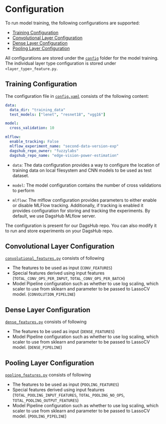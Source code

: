 # Configuration

To run model training, the following configurations are supported:

- [Training Configuration](#training-configuration)
- [Convolutional Layer Configuration](#convolutional-layer-configuration)
- [Dense Layer Configuration](#dense-layer-configuration)
- [Pooling Layer Configuration](#pooling-layer-configuration)

All configurations are stored under the [`config`](../model_training/config/) folder for the model training. The individual layer type configuration is stored under `<layer_type>_feature.py`.

## Training Configuration

The configuration file in [`config.yaml`](../model_training/config/config.yaml) consists of the following content:

```yaml
data:
  data_dir: "training_data"
  test_models: ["lenet", "resnet18", "vgg16"]

model:
  cross_validation: 10

mlflow:
  enable_tracking: False
  mlflow_experiment_name: "second-data-version-exp"
  dagshub_repo_owner: "fuzzylabs"
  dagshub_repo_name: "edge-vision-power-estimation"

```

- `data`: The data configuration provides a way to configure the location of training data on local filesystem and CNN models to be used as test dataset.

- `model`: The model configuration contains the number of cross validations to perform

- `mlflow`: The mlflow configuration provides parameters to either enable or disable MLFlow tracking. Additionally, if tracking is enabled it provides configuration for storing and tracking the experiments. By default, we use DagsHub MLflow server.

The configuration is present for our DagsHub repo. You can also modify it to run and store experiments on your DagsHub repo.

## Convolutional Layer Configuration

[`convolutional_features.py`](../model_training/config/convolutional_features.py) consists of following

- The features to be used as input (`CONV_FEATURES`)
- Special features derived using input features (`TOTAL_CONV_OPS_PER_INPUT`, `TOTAL_CONV_OPS_PER_BATCH`)
- Model Pipeline configuration such as whether to use log scaling, which scaler to use from sklearn and parameter to be passed to LassoCV model. (`CONVOLUTION_PIPELINE`)

## Dense Layer Configuration

[`dense_features.py`](../model_training/config/dense_features.py) consists of following

- The features to be used as input (`DENSE_FEATURES`)
- Model Pipeline configuration such as whether to use log scaling, which scaler to use from sklearn and parameter to be passed to LassoCV model. (`DENSE_PIPELINE`)

## Pooling Layer Configuration

[`pooling_features.py`](../model_training/config/pooling_features.py) consists of following

- The features to be used as input (`POOLING_FEATURES`)
- Special features derived using input features (`TOTAL_POOLING_INPUT_FEATURES`, `TOTAL_POOLING_NO_OPS`, `TOTAL_POOLING_OUTPUT_FEATURES`)
- Model Pipeline configuration such as whether to use log scaling, which scaler to use from sklearn and parameter to be passed to LassoCV model. (`POOLING_PIPELINE`)
